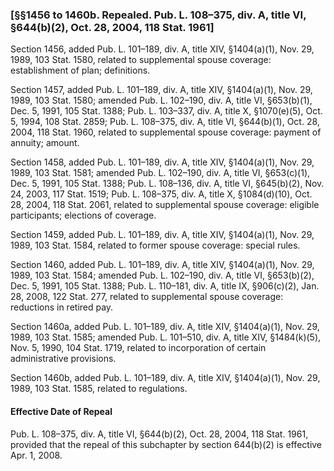 ### [§§1456 to 1460b. Repealed. Pub. L. 108–375, div. A, title VI, §644(b)(2), Oct. 28, 2004, 118 Stat. 1961] ###

Section 1456, added Pub. L. 101–189, div. A, title XIV, §1404(a)(1), Nov. 29, 1989, 103 Stat. 1580, related to supplemental spouse coverage: establishment of plan; definitions.

Section 1457, added Pub. L. 101–189, div. A, title XIV, §1404(a)(1), Nov. 29, 1989, 103 Stat. 1580; amended Pub. L. 102–190, div. A, title VI, §653(b)(1), Dec. 5, 1991, 105 Stat. 1388; Pub. L. 103–337, div. A, title X, §1070(e)(5), Oct. 5, 1994, 108 Stat. 2859; Pub. L. 108–375, div. A, title VI, §644(b)(1), Oct. 28, 2004, 118 Stat. 1960, related to supplemental spouse coverage: payment of annuity; amount.

Section 1458, added Pub. L. 101–189, div. A, title XIV, §1404(a)(1), Nov. 29, 1989, 103 Stat. 1581; amended Pub. L. 102–190, div. A, title VI, §653(c)(1), Dec. 5, 1991, 105 Stat. 1388; Pub. L. 108–136, div. A, title VI, §645(b)(2), Nov. 24, 2003, 117 Stat. 1519; Pub. L. 108–375, div. A, title X, §1084(d)(10), Oct. 28, 2004, 118 Stat. 2061, related to supplemental spouse coverage: eligible participants; elections of coverage.

Section 1459, added Pub. L. 101–189, div. A, title XIV, §1404(a)(1), Nov. 29, 1989, 103 Stat. 1584, related to former spouse coverage: special rules.

Section 1460, added Pub. L. 101–189, div. A, title XIV, §1404(a)(1), Nov. 29, 1989, 103 Stat. 1584; amended Pub. L. 102–190, div. A, title VI, §653(b)(2), Dec. 5, 1991, 105 Stat. 1388; Pub. L. 110–181, div. A, title IX, §906(c)(2), Jan. 28, 2008, 122 Stat. 277, related to supplemental spouse coverage: reductions in retired pay.

Section 1460a, added Pub. L. 101–189, div. A, title XIV, §1404(a)(1), Nov. 29, 1989, 103 Stat. 1585; amended Pub. L. 101–510, div. A, title XIV, §1484(k)(5), Nov. 5, 1990, 104 Stat. 1719, related to incorporation of certain administrative provisions.

Section 1460b, added Pub. L. 101–189, div. A, title XIV, §1404(a)(1), Nov. 29, 1989, 103 Stat. 1585, related to regulations.

#### Effective Date of Repeal ####

Pub. L. 108–375, div. A, title VI, §644(b)(2), Oct. 28, 2004, 118 Stat. 1961, provided that the repeal of this subchapter by section 644(b)(2) is effective Apr. 1, 2008.